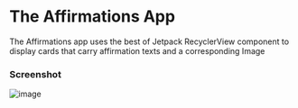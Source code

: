 # The Affirmations App
The Affirmations app uses the best of Jetpack RecyclerView component to display cards that carry affirmation texts
and a corresponding Image

### Screenshot
![image](https://user-images.githubusercontent.com/71154576/147007778-ed0f9834-ba0e-47b4-92b5-2e48f67a700d.png)
